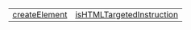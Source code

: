 |                                                                         |                                                                                              |
| ----------------------------------------------------------------------- | -------------------------------------------------------------------------------------------- |
| [createElement](/runtime-html/function/create-element/createelement.md) | [isHTMLTargetedInstruction](/runtime-html/function/definitions/ishtmltargetedinstruction.md) |